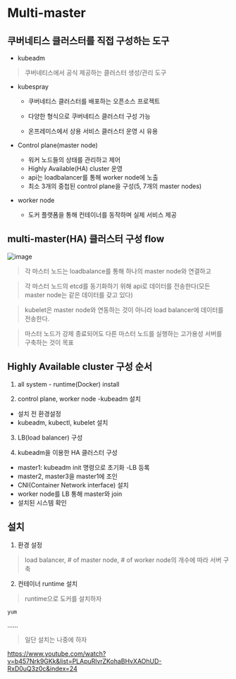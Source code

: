 Multi-master
=============

## 쿠버네티스 클러스터를 직접 구성하는 도구

* kubeadm
> 쿠버네티스에서 공식 제공하는 클러스터 생성/관리 도구

* kubespray
  + 쿠버네티스 클러스터를 배포하는 오픈소스 프로젝트

  + 다양한 형식으로 쿠버네티스 클러스터 구성 가능

  + 온프레미스에서 상용 서비스 클러스터 운영 시 유용

* Control plane(master node)

  + 워커 노드들의 상태를 관리하고 제어
  + Highly Available(HA) cluster 운영
  + api는 loadbalancer를 통해 worker node에 노출
  + 최소 3개의 중첩된 control plane을 구성(5, 7개의 master nodes)

* worker node
  + 도커 플랫폼을 통해 컨테이너를 동작하며 실제 서비스 제공

## multi-master(HA) 클러스터 구성 flow

![image](https://user-images.githubusercontent.com/94096054/155273379-68aea46e-f4ef-4393-a578-92e52f36f222.png)


> 각 마스터 노드는 loadbalance를 통해 하나의 master node와 연결하고

> 각 마스터 노드의 etcd를 동기화하기 위해 api로 데이터를 전송한다(모든 master node는 같은 데이터를 갖고 있다)

> kubelet은 master node와 연동하는 것이 아니라 load balancer에 데이터를 전송한다.

> 마스터 노드가 강제 종료되어도 다른 마스터 노드를 실행하는 고가용성 서버를 구축하는 것이 목표


## Highly Available cluster 구성 순서 

1. all system - runtime(Docker) install

2. control plane, worker node -kubeadm 설치

  + 설치 전 환경설정
  + kubeadm, kubectl, kubelet 설치

3. LB(load balancer) 구성

4. kubeadm을 이용한 HA 클러스터 구성

  + master1: kubeadm init 명령으로 초기화 -LB 등록
  + master2, master3을 master1에 조인
  + CNI(Container Network interface) 설치
  + worker node를 LB 통해 master와 join
  + 설치된 시스템 확인


## 설치 

1. 환경 설정

> load balancer, # of master node, # of worker node의 개수에 따라 서버 구축

2. 컨테이너 runtime 설치

> runtime으로 도커를 설치하자

```
yum
```
......

> 일단 설치는 나중에 하자 

https://www.youtube.com/watch?v=b457Nrk9GKk&list=PLApuRlvrZKohaBHvXAOhUD-RxD0uQ3z0c&index=24


















